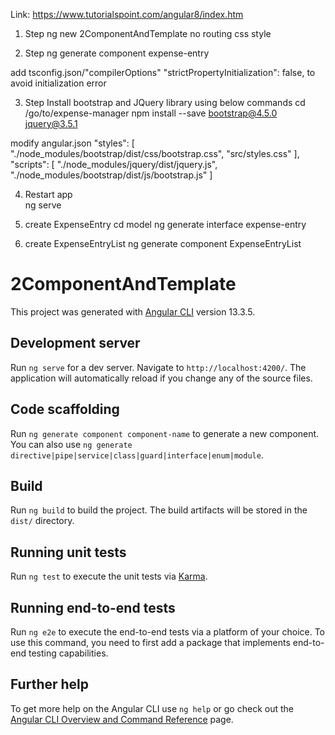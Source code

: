 Link: https://www.tutorialspoint.com/angular8/index.htm

1. Step
ng new 2ComponentAndTemplate
no routing
css style

2. Step
ng generate component expense-entry

add tsconfig.json/"compilerOptions" "strictPropertyInitialization": false, to avoid initialization error


3. Step
Install bootstrap and JQuery library using below commands
cd /go/to/expense-manager
npm install --save bootstrap@4.5.0 jquery@3.5.1

modify angular.json
 "styles": [
              "./node_modules/bootstrap/dist/css/bootstrap.css", "src/styles.css"
            ],
            "scripts": [
               "./node_modules/jquery/dist/jquery.js", "./node_modules/bootstrap/dist/js/bootstrap.js"
            ]

4. Restart app		
ng serve	

5. create ExpenseEntry
cd model
ng generate interface expense-entry

6. create ExpenseEntryList
ng generate component ExpenseEntryList

# 2ComponentAndTemplate

This project was generated with [Angular CLI](https://github.com/angular/angular-cli) version 13.3.5.

## Development server

Run `ng serve` for a dev server. Navigate to `http://localhost:4200/`. The application will automatically reload if you change any of the source files.

## Code scaffolding

Run `ng generate component component-name` to generate a new component. You can also use `ng generate directive|pipe|service|class|guard|interface|enum|module`.

## Build

Run `ng build` to build the project. The build artifacts will be stored in the `dist/` directory.

## Running unit tests

Run `ng test` to execute the unit tests via [Karma](https://karma-runner.github.io).

## Running end-to-end tests

Run `ng e2e` to execute the end-to-end tests via a platform of your choice. To use this command, you need to first add a package that implements end-to-end testing capabilities.

## Further help

To get more help on the Angular CLI use `ng help` or go check out the [Angular CLI Overview and Command Reference](https://angular.io/cli) page.
